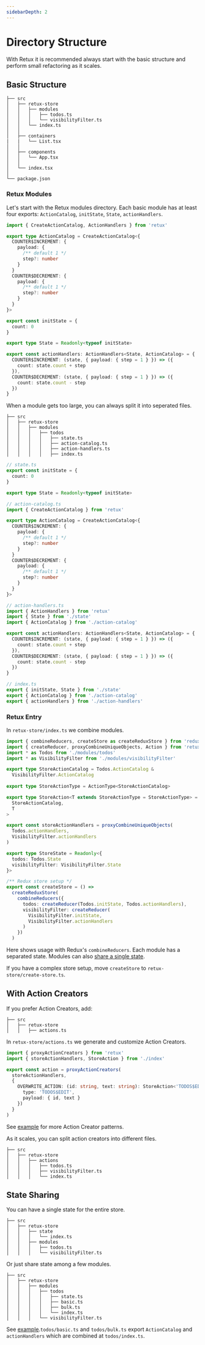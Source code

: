 ```yaml
---
sidebarDepth: 2
---
```


# Directory Structure

With Retux it is recommended always start with the basic structure and perform small refactoring as it scales.

## Basic Structure

```
├── src
│   ├── retux-store
│   │   ├── modules
│   │   │   ├── todos.ts
│   │   │   └── visibilityFilter.ts
│   │   └── index.ts
│   │
│   ├── containers
|   |   └── List.tsx
│   │
│   ├── components
│   │   └── App.tsx
│   │
│   └── index.tsx
│
└── package.json
```

### Retux Modules

Let's start with the Retux modules directory. Each basic module has at least four exports: `ActionCatalog`, `initState`, `State`, `actionHandlers`.

```typescript
import { CreateActionCatalog, ActionHandlers } from 'retux'

export type ActionCatalog = CreateActionCatalog<{
  COUNTER$INCREMENT: {
    payload: {
      /** default 1 */
      step?: number
    }
  }
  COUNTER$DECREMENT: {
    payload: {
      /** default 1 */
      step?: number
    }
  }
}>

export const initState = {
  count: 0
}

export type State = Readonly<typeof initState>

export const actionHandlers: ActionHandlers<State, ActionCatalog> = {
  COUNTER$INCREMENT: (state, { payload: { step = 1 } }) => ({
    count: state.count + step
  }),
  COUNTER$DECREMENT: (state, { payload: { step = 1 } }) => ({
    count: state.count - step
  })
}
```

When a module gets too large, you can always split it into seperated files.

```
├── src
│   ├── retux-store
│   │   ├── modules
│   │   │   ├── todos
│   │   │   │   ├── state.ts
│   │   │   │   ├── action-catalog.ts
│   │   │   │   ├── action-handlers.ts
│   │   │   │   ├── index.ts
```

```typescript
// state.ts
export const initState = {
  count: 0
}

export type State = Readonly<typeof initState>
```

```typescript
// action-catalog.ts
import { CreateActionCatalog } from 'retux'

export type ActionCatalog = CreateActionCatalog<{
  COUNTER$INCREMENT: {
    payload: {
      /** default 1 */
      step?: number
    }
  }
  COUNTER$DECREMENT: {
    payload: {
      /** default 1 */
      step?: number
    }
  }
}>
```

```typescript
// action-handlers.ts
import { ActionHandlers } from 'retux'
import { State } from './state'
import { ActionCatalog } from './action-catalog'

export const actionHandlers: ActionHandlers<State, ActionCatalog> = {
  COUNTER$INCREMENT: (state, { payload: { step = 1 } }) => ({
    count: state.count + step
  }),
  COUNTER$DECREMENT: (state, { payload: { step = 1 } }) => ({
    count: state.count - step
  })
}
```

```typescript
// index.ts
export { initState, State } from './state'
export { ActionCatalog } from './action-catalog'
export { actionHandlers } from './action-handlers'
```

### Retux Entry

In `retux-store/index.ts` we combine modules.

```typescript
import { combineReducers, createStore as createReduxStore } from 'redux'
import { createReducer, proxyCombineUniqueObjects, Action } from 'retux'
import * as Todos from './modules/todos'
import * as VisibilityFilter from './modules/visibilityFilter'

export type StoreActionCatalog = Todos.ActionCatalog &
  VisibilityFilter.ActionCatalog
  
export type StoreActionType = ActionType<StoreActionCatalog>

export type StoreAction<T extends StoreActionType = StoreActionType> = Action<
  StoreActionCatalog,
  T
>

export const storeActionHandlers = proxyCombineUniqueObjects(
  Todos.actionHandlers,
  VisibilityFilter.actionHandlers
)

export type StoreState = Readonly<{
  todos: Todos.State
  visibilityFilter: VisibilityFilter.State
}>

/** Redux store setup */
export const createStore = () =>
  createReduxStore(
    combineReducers({
      todos: createReducer(Todos.initState, Todos.actionHandlers),
      visibilityFilter: createReducer(
        VisibilityFilter.initState,
        VisibilityFilter.actionHandlers
      )
    })
  )
```

Here shows usage with Redux's `combineReducers`. Each module has a separated state. Modules can also [share a single state](#state-sharing).

If you have a complex store setup, move `createStore` to `retux-store/create-store.ts`.


## With Action Creators

If you prefer Action Creators, add:

```
├── src
│   ├── retux-store
│   │   ├── actions.ts
```

In `retux-store/actions.ts` we generate and customize Action Creators.

```typescript
import { proxyActionCreators } from 'retux'
import { storeActionHandlers, StoreAction } from './index'

export const action = proxyActionCreators(
  storeActionHandlers,
  {
    OVERWRITE_ACTION: (id: string, text: string): StoreAction<'TODOS$EDIT'> => ({
      type: 'TODOS$EDIT',
      payload: { id, text }
    })
  }
)
```

See [example](https://github.com/crimx/retux/blob/master/examples/thunk-promise-example/src/retux-store/actions.ts) for more Action Creator patterns.

As it scales, you can split action creators into different files.

```
├── src
│   ├── retux-store
│   │   ├── actions
│   │   │   ├── todos.ts
│   │   │   ├── visibilityFilter.ts
│   │   │   └── index.ts
```

## State Sharing

You can have a single state for the entire store.

```
├── src
│   ├── retux-store
│   │   ├── state
│   │   │   └── index.ts
│   │   ├── modules
│   │   │   ├── todos.ts
│   │   │   └── visibilityFilter.ts
```

Or just share state among a few modules.

```
├── src
│   ├── retux-store
│   │   ├── modules
│   │   │   ├── todos
│   │   │   │   ├── state.ts
│   │   │   │   ├── basic.ts
│   │   │   │   ├── bulk.ts
│   │   │   │   └── index.ts
│   │   │   └── visibilityFilter.ts
```

See [example](https://github.com/crimx/retux/blob/master/examples/todomvc/src/retux-store/modules/todos).`todos/basic.ts` and `todos/bulk.ts` export `ActionCatalog` and `actionHandlers` which are combined at `todos/index.ts`.
